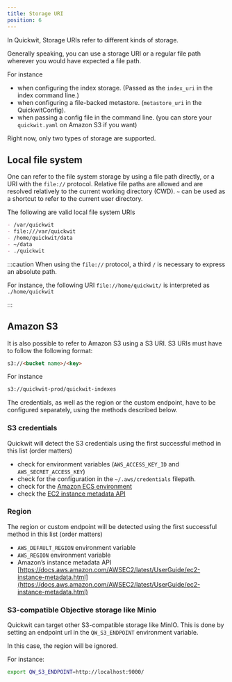 ```yaml
---
title: Storage URI
position: 6
---
```


In Quickwit, Storage URIs refer to different kinds of storage.

Generally speaking, you can use a storage URI or a regular file path wherever you would have expected a file path.


For instance

- when configuring the index storage. (Passed as the `index_uri` in the index command line.)
- when configuring a file-backed metastore. (`metastore_uri` in the QuickwitConfig).
- when passing a config file in the command line. (you can store your `quickwit.yaml` on Amazon S3 if you want)

Right now, only two types of storage are supported.

## Local file system

One can refer to the file system storage by using a file path directly, or a URI with the `file://` protocol. Relative file paths are allowed and are resolved relatively to the current working directory (CWD). `~` can be used as a shortcut to refer to the current user directory.

The following are valid local file system URIs

```markdown
- /var/quickwit
- file:///var/quickwit
- /home/quickwit/data
- ~/data
- ./quickwit
```

:::caution
When using the `file://` protocol, a third `/` is necessary to express an absolute path.

For instance, the following URI `file://home/quickwit/` is interpreted as `./home/quickwit`

:::

## Amazon S3

It is also possible to refer to Amazon S3 using a S3 URI. S3 URIs must have to follow the following format:

```markdown
s3://<bucket name>/<key>
```

For instance

```markdown
s3://quickwit-prod/quickwit-indexes
```

The credentials, as well as the region or the custom endpoint, have to be configured separately, using the methods described below.

### S3 credentials

Quickwit will detect the S3 credentials using the first successful method in this list (order matters)

- check for environment variables (`AWS_ACCESS_KEY_ID` and `AWS_SECRET_ACCESS_KEY`)
- check for the configuration in the  `~/.aws/credentials` filepath.
- check for the [Amazon ECS environment](https://docs.aws.amazon.com/AmazonECS/latest/developerguide/task-iam-roles.html)
- check the [EC2 instance metadata API](https://docs.aws.amazon.com/AWSEC2/latest/UserGuide/instancedata-data-retrieval.html)

### Region

The region or custom endpoint will be detected using the first successful method in this list (order matters)
- `AWS_DEFAULT_REGION` environment variable
- `AWS_REGION` environment variable
- Amazon’s instance metadata API [https://docs.aws.amazon.com/AWSEC2/latest/UserGuide/ec2-instance-metadata.html](https://docs.aws.amazon.com/AWSEC2/latest/UserGuide/ec2-instance-metadata.html)

### S3-compatible Objective storage like Minio


Quickwit can target other S3-compatible storage like MinIO.
This is done by setting an endpoint url in the `QW_S3_ENDPOINT` environment variable.

In this case, the region will be ignored.

For instance:
```bash
export QW_S3_ENDPOINT=http://localhost:9000/
```
